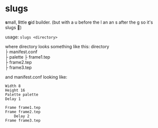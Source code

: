 # slugs
**s**mall, **l**ittle **g**id builder. (but with a u before the l an an s after the g so it's slugs 🥺)

usage: `slugs <directory>`

where directory looks something like this:
directory  
├ manifest.conf  
├ palette
├ frame1.tep  
├ frame2.tep  
├ frame3.tep

and manifest.conf looking like:
```
Width 8
Height 16
Palette palette
Delay 1

Frame frame1.tep
Frame frame2.tep
	Delay 2
Frame frame3.tep
```